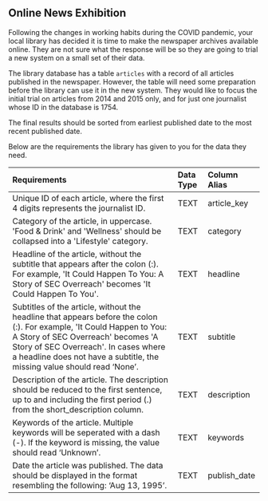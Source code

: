 ## Online News Exhibition
<p>Following the changes in working habits during the COVID pandemic, your local library has decided it is time to make the newspaper archives available online. They are not sure what the response will be so they are going to trial a new system on a small set of their data. </p>
<p>The library database has a table <code>articles</code> with a record of all articles published in the newspaper. However, the table will need some preparation before the library can use it in the new system. They would like to focus the initial trial on articles from 2014 and 2015 only, and for just one journalist whose ID in the database is 1754.</p>
<p>The final results should be sorted from earliest published date to the most recent published date.</p>
<p>Below are the requirements the library has given to you for the data they need. </p>
<table>
<thead>
<tr>
<th style="text-align:left;">Requirements</th>
<th style="text-align:left;">Data Type</th>
<th style="text-align:left;">Column Alias</th>
</tr>
</thead>
<tbody>
<tr>
<td style="text-align:left;">Unique ID of each article, where the first 4 digits represents the journalist ID.</td>
<td style="text-align:left;">TEXT</td>
<td style="text-align:left;">article_key</td>
</tr>
<tr>
<td style="text-align:left;">Category of the article, in uppercase.  'Food &amp; Drink' and 'Wellness' should be collapsed  into a 'Lifestyle' category.</td>
<td style="text-align:left;">TEXT</td>
<td style="text-align:left;">category</td>
</tr>
<tr>
<td style="text-align:left;">Headline of the article, without the subtitle that appears after the colon (:).  For example, 'It Could Happen To You: A Story of SEC Overreach' becomes 'It Could Happen To You'.</td>
<td style="text-align:left;">TEXT</td>
<td style="text-align:left;">headline</td>
</tr>
<tr>
<td style="text-align:left;">Subtitles of the article, without the headline that appears before the colon (:). For example, 'It Could Happen to You: A Story of SEC Overreach' becomes 'A Story of SEC Overreach'. In cases where a headline does not have a subtitle, the missing value should read ‘None’.</td>
<td style="text-align:left;">TEXT</td>
<td style="text-align:left;">subtitle</td>
</tr>
<tr>
<td style="text-align:left;">Description of the article. The description should be reduced to the first sentence, up to and including the first period (.) from the short_description column.</td>
<td style="text-align:left;">TEXT</td>
<td style="text-align:left;">description</td>
</tr>
<tr>
<td style="text-align:left;">Keywords of the article. Multiple keywords will be seperated with a dash (-). If the keyword is missing, the value should read ‘Unknown’.</td>
<td style="text-align:left;">TEXT</td>
<td style="text-align:left;">keywords</td>
</tr>
<tr>
<td style="text-align:left;">Date the article was published. The data should be displayed in the format resembling the following: ‘Aug 13, 1995’.</td>
<td style="text-align:left;">TEXT</td>
<td style="text-align:left;">publish_date</td>
</tr>
</tbody>
</table>